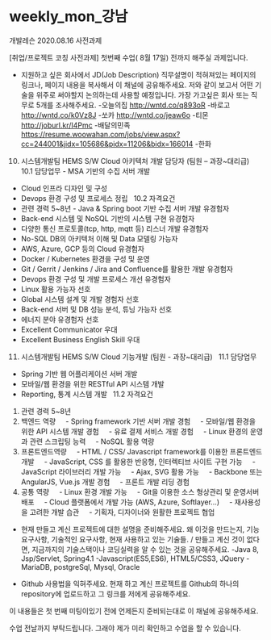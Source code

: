 # weekly_mon_강남
개발레슨
2020.08.16 사전과제

[취업/프로젝트 코칭 사전과제]
첫번째 수업( 8월 17일) 전까지 해주실 과제입니다.
* 지원하고 싶은 회사에서 JD(Job Description) 직무설명이 적혀져있는 페이지의 링크나, 페이지 내용을 복사해서 이 채널에 공유해주세요. 저와 같이 보고서 어떤 기술을 위주로 써야할지 논의하는데 사용할 예정입니다. 가장 가고싶은 회사 또는 직무로 5개를 조사해주세요.
-오늘의집 http://wntd.co/q893oR
-바로고 http://wntd.co/k0Vz8J
-쏘카 http://wntd.co/jeaw6o
-티몬 http://joburl.kr/I4Pmc
-배달의민족 
https://resume.woowahan.com/jobs/view.aspx?cc=244001&jidx=105686&pidx=11206&bidx=166014
-한화

10. 시스템개발팀 HEMS S/W Cloud 아키텍처 개발 담당자 (팀원 – 과장~대리급)
   10.1 담당업무
- MSA 기반의 수집 서버 개발
- Cloud 인프라 디자인 및 구성
- Devops 환경 구성 및 프로세스 정립
 
10.2 자격요건
- 관련 경력 5~8년
- Java & Spring boot 기반 수집 서버 개발 유경험자
- Back-end 시스템 및 NoSQL 기반의 시스템 구현 유경험자
- 다양한 통신 프로토콜(tcp, http, mqtt 등) 리스너 개발 유경험자
- No-SQL DB의 아키텍처 이해 및 Data 모델링 가능자
- AWS, Azure, GCP 등의 Cloud 유경험자
- Docker / Kubernetes 환경을 구성 및 운영
- Git / Gerrit / Jenkins / Jira and Confluence를 활용한 개발 유경험자
- Devops 환경 구성 및 개발 프로세스 개선 유경험자
- Linux 활용 가능자 선호
- Global 시스템 설계 및 개발 경험자 선호
- Back-end 서버 및 DB 성능 분석, 튜닝 가능자 선호
- 에너지 분야 유경험자 선호
- Excellent Communicator 우대
- Excellent Business English Skill 우대
 
11. 시스템개발팀 HEMS S/W Cloud 기능개발 (팀원 - 과장~대리급)
 
11.1 담당업무
- Spring 기반 웹 어플리케이션 서버 개발
- 모바일/웹 환경을 위한 RESTful API 시스템 개발
- Reporting, 통계 시스템 개발
 
11.2 자격요건
1) 관련 경력 5~8년
2) 백엔드 역량
    - Spring framework 기반 서버 개발 경험
    - 모바일/웹 환경을 위한 API 시스템 개발 경험
    - 유료 결제 서비스 개발 경험
    - Linux 환경의 운영과 관련 스크립팅 능력
    - NoSQL 활용 역량
3) 프론트엔드역량
    - HTML / CSS/ Javascript framework를 이용한 프론트엔드 개발
    - JavaScript, CSS 를 활용한 반응형, 인터렉티브 사이트 구현 가능
    - JavaScript 라이브러리 개발 가능
    - Ajax, SVG 활용 가능
    - Backbone 또는 AngularJS, Vue.js 개발 경험
    - 프론트 개발 리딩 경험
4) 공통 역량
    - Linux 환경 개발 가능
    - Git을 이용한 소스 형상관리 및 운영서버 배포
    - Cloud 플랫폼에서 개발 가능 (AWS, Azure, Softlayer…)
    - 재사용성을 고려한 개발 습관
    - 기획자, 디자이너와 원활한 프로젝트 협업 

* 현재 만들고 계신 프로젝트에 대한 설명을 준비해주세요. 왜 이것을 만드는지, 기능 요구사항, 기술적인 요구사항, 현재 사용하고 있는 기술들. / 만들고 계신 것이 없다면, 지금까지의 기술스택이나 코딩실력을  알 수 있는 것을 공유해주세요.
-Java 8, Jsp/Servlet, Spring4.1
-Javascript(ES5,ES6), HTML5/CSS3, JQuery
-MariaDB, postgreSql, Mysql, Oracle

* Github 사용법을 익혀주세요. 현재 하고 계신 프로젝트를 Github의 하나의 repository에 업로드하고 그 링크를 저에게 공유해주세요.



이 내용들은 첫 번째 미팅이있기 전에 언제든지 준비되는대로 이 채널에 공유해주세요.

수업 전날까지 부탁드립니다. 그래야  제가 미리 확인하고 수업을 할 수 있습니다.
